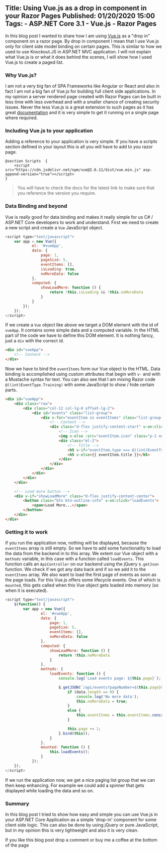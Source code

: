 Title: Using Vue.js as a drop in component in your Razor Pages
Published: 01/20/2020 15:00
Tags: 
    - ASP.NET Core 3.1
    - Vue.js
    - Razor Pages
---

In this blog post I wanted to share how I am using [Vue.js](https://vuejs.org/) as a "drop in" component on a razor page. By drop in component I mean that I use Vue.js only for client side model binding on certain pages. This is similar to how we used to use Knockout.JS in ASP.NET MVC application. I will not explain what Vue.js is or what it does behind the scenes, I will show how I used Vue.js to create a paged list.

### Why Vue.js?

I am not a very big fan of SPA Frameworks like Angular or React and also in fact I am not a big fan of Vue.js for building full client side applications. In my opinion a server rendered page created with Razor Pages can be built in less time with less overhead and with a smaller chance of creating security issues. Never the less Vue.js is a great extension to such pages as it has great [documentation](https://vuejs.org/v2/guide/) and it is very simple to get it running on a single page where required.

### Including Vue.js to your application

Adding a reference to your application is very simple. If you have a scripts section defined in your layout this is all you will have to add to you razor page.

```razor
@section Scripts  {
    <script src="https://cdn.jsdelivr.net/npm/vue@2.6.11/dist/vue.min.js" asp-append-version="true"></script>
}
```

> You will have to check the docs for the latest link to make sure that you reference the version you require.

### Data Binding and beyond

Vue is really good for data binding and makes it really simple for us C# / ASP.NET Core developers to work and understand. First we need to create a new script and create a `Vue` JavaScript object.

```javascript
<script type="text/javascript">
    var app = new Vue({
            el: '#vueApp',
            data: {
                page: 1,
                pageSize: 5,
                eventItems: [],
                isLoading: true,
                noMoreData: false
            },
            computed: {
                showLoadMore: function () {
                    return !this.isLoading && !this.noMoreData
                }
            }
        });
    });
</script>
```

If we create a `Vue` object like above we target a DOM element with the id of `vueApp`. It contains some simple data and a computed variable. In the HTML part of the code we have to define this DOM element. It is nothing fancy, just a `div` with the correct id.

```html
<div id="vueApp">
    <!-- Content -->
</div>
```

Now we have to bind the `eventItems` form our Vue object to the HTML. Data binding is accomplished using custom attributes that begin with `v-` and with a Mustache syntax for text. You can also see that I am mixing Razor code `@((int)EventType.Training)` with some JavaScript to show / hide certain parts.

```html
<div id="vueApp">
    <div class="row">
        <div class="col-12 col-lg-8 offset-lg-2">
            <div id="events" class="list-group">
                <div v-for="eventItem in eventItems" class="list-group-item mb-3 event">
                    <!-- Content -->
                    <div class="d-flex justify-content-start" v-on:click="openEventDetails(eventItem.id, $event)">
                        <!-- Icon -->
                        <img v-else :src="eventItem.icon" class="p-2 news-icon">
                        <div class="ml-2">
                            <!-- Title -->
                            <h5 v-if="eventItem.type === @((int)EventType.Training)">@Localizer["#Training"]</h5>
                            <h5 v-else>{{ eventItem.title }}</h5>
                        </div>
                    </div>
                </div>
            </div>
        </div>
    </div>

    <!-- Load more button -->
    <div v-if="showLoadMore" class="d-flex justify-content-center">
        <button class="btn btn-outline-info" v-on:click="loadEvents">
            <span>Load More...</span>
        </button>
    </div>
</div>
```

### Getting it to work

If you run the application now, nothing will be displayed, because the `eventItems` array is still empty. So we have to add some functionality to load the data from the backend in to this array. We extent our Vue object with a `methods` variable, in this case with a function called `loadEvents`. This function calls an `ApiController` on our backend using the jQuery `$.getJson` function. We check if we got any data back and if so we add it to the `eventItems` array. We also want to load the first page of events as soon as the page loads. For this Vue.js offers some lifecycle events. One of which is `mounted`, this gets called when this Vue object gets loaded into memory (so when it is executed).

```javascript
<script type="text/javascript">
    $(function() {
        var app = new Vue({
                el: '#vueApp',
                data: {
                    page: 1,
                    pageSize: 5,
                    eventItems: [],
                    noMoreData: false
                },
                computed: {
                    showLoadMore: function () {
                        return !this.noMoreData
                    }
                },
                methods: {
                    loadEvents: function () {
                        console.log(`Load events page: ${this.page}`);

                        $.getJSON(`/api/events?pageNumber=${this.page}&pageSize=${this.pageSize}`, function (data) {
                            if (data.length == 0) {
                                console.log('No more data');
                                this.noMoreData = true;
                            }
                            else {
                                this.eventItems = this.eventItems.concat(data);
                            }

                            this.page += 1;
                        }.bind(this));
                    }
                },
                mounted: function () {
                    this.loadEvents();
                }
            });
    });
</script>
```

If we run the application now, we get a nice paging list group that we can then keep enhancing. For example we could add a spinner that gets displayed while loading the data and so on.

### Summary

In this blog post I tried to show how easy and simple you can use Vue.js in your ASP.NET Core Application as a simple 'drop-in' component for some client side logic. This can also be done by using jQuery or pure JavaScript, but in my opinion this is very lightweight and also it is very clean.

If you like this blog post drop a comment or buy me a coffee at the bottom of the page <i class="fa fa-coffee"></i>